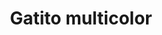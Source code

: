 ---
title: Gatito multicolor
date: 
draft: false

# descripcion
description : Dije de plata y nácar

materials: Plata 925

color: Plateado y nácar multicolor

dimensions: 2cm largo

code: 02-25-0686

type: "Dijes"

categories: []

price: $1.960,00

# Images
# first image will be shown in the product page
images:
  # - image: "images/path_to_image"
  # La ubicacion de las imagenes es imagenes/Dijes/Dijes.Nácar/02-25-0686-gatito-multicolor
  - image: "./images/dijes/nácar/02-25-0686.JPG"
---